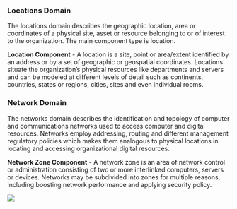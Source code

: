 ### Locations Domain
The locations domain describes the geographic location, area or coordinates of a physical site, asset or resource belonging to or of interest to the organization. The main component type is location.

**Location Component** - A location is a site, point or area/extent identified by an address or by a set of geographic or geospatial coordinates. Locations situate the organization’s physical resources like departments and servers and can be modeled at different levels of detail such as continents, countries, states or regions, cities, sites and even individual rooms.

### Network Domain 
The networks domain describes the identification and topology of computer and communications networks used to access computer and digital resources. Networks employ addressing, routing and different management regulatory policies which makes them analogous to physical locations in locating and accessing organizational digital resources.

**Network Zone Component** - A network zone is an area of network control or administration consisting of two or more interlinked computers, servers or devices. Networks may be subdivided into zones for multiple reasons, including boosting network performance and applying security policy.

![](Pasted%20image%2020231101132941.png)
